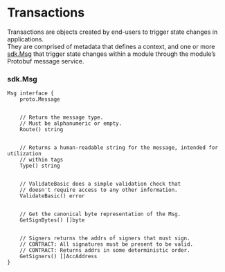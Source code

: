 # Transactions
Transactions are objects created by end-users to trigger state changes in applications.<br/>
 They are comprised of metadata that defines a context, and one or more [sdk.Msg](###sdk.Msg)  that trigger state changes within a module through the module’s Protobuf message service.

 ### sdk.Msg

```abnf
Msg interface {
    proto.Message


    // Return the message type.
    // Must be alphanumeric or empty.
    Route() string


    // Returns a human-readable string for the message, intended for utilization
    // within tags
    Type() string


    // ValidateBasic does a simple validation check that
    // doesn't require access to any other information.
    ValidateBasic() error


    // Get the canonical byte representation of the Msg.
    GetSignBytes() []byte


    // Signers returns the addrs of signers that must sign.
    // CONTRACT: All signatures must be present to be valid.
    // CONTRACT: Returns addrs in some deterministic order.
    GetSigners() []AccAddress
}
```